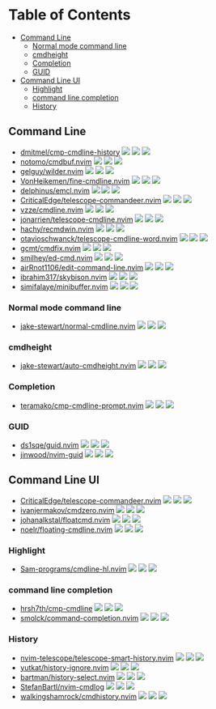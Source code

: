 # Table of Contents

<!-- toc -->

- [Command Line](#command-line)
  - [Normal mode command line](#normal-mode-command-line)
  - [cmdheight](#cmdheight)
  - [Completion](#completion)
  - [GUID](#guid)
- [Command Line UI](#command-line-ui)
  - [Highlight](#highlight)
  - [command line completion](#command-line-completion)
  - [History](#history)

<!-- tocstop -->

## Command Line

- [dmitmel/cmp-cmdline-history](https://github.com/dmitmel/cmp-cmdline-history) ![](https://img.shields.io/github/stars/dmitmel/cmp-cmdline-history) ![](https://img.shields.io/github/last-commit/dmitmel/cmp-cmdline-history) ![](https://img.shields.io/github/commit-activity/y/dmitmel/cmp-cmdline-history)
- [notomo/cmdbuf.nvim](https://github.com/notomo/cmdbuf.nvim) ![](https://img.shields.io/github/stars/notomo/cmdbuf.nvim) ![](https://img.shields.io/github/last-commit/notomo/cmdbuf.nvim) ![](https://img.shields.io/github/commit-activity/y/notomo/cmdbuf.nvim)
- [gelguy/wilder.nvim](https://github.com/gelguy/wilder.nvim) ![](https://img.shields.io/github/stars/gelguy/wilder.nvim) ![](https://img.shields.io/github/last-commit/gelguy/wilder.nvim) ![](https://img.shields.io/github/commit-activity/y/gelguy/wilder.nvim)
- [VonHeikemen/fine-cmdline.nvim](https://github.com/VonHeikemen/fine-cmdline.nvim) ![](https://img.shields.io/github/stars/VonHeikemen/fine-cmdline.nvim) ![](https://img.shields.io/github/last-commit/VonHeikemen/fine-cmdline.nvim) ![](https://img.shields.io/github/commit-activity/y/VonHeikemen/fine-cmdline.nvim)
- [delphinus/emcl.nvim](https://github.com/delphinus/emcl.nvim) ![](https://img.shields.io/github/stars/delphinus/emcl.nvim) ![](https://img.shields.io/github/last-commit/delphinus/emcl.nvim) ![](https://img.shields.io/github/commit-activity/y/delphinus/emcl.nvim)
- [CriticalEdge/telescope-commandeer.nvim](https://github.com/CriticalEdge/telescope-commandeer.nvim) ![](https://img.shields.io/github/stars/CriticalEdge/telescope-commandeer.nvim) ![](https://img.shields.io/github/last-commit/CriticalEdge/telescope-commandeer.nvim) ![](https://img.shields.io/github/commit-activity/y/CriticalEdge/telescope-commandeer.nvim)
- [vzze/cmdline.nvim](https://github.com/vzze/cmdline.nvim) ![](https://img.shields.io/github/stars/vzze/cmdline.nvim) ![](https://img.shields.io/github/last-commit/vzze/cmdline.nvim) ![](https://img.shields.io/github/commit-activity/y/vzze/cmdline.nvim)
- [jonarrien/telescope-cmdline.nvim](https://github.com/jonarrien/telescope-cmdline.nvim) ![](https://img.shields.io/github/stars/jonarrien/telescope-cmdline.nvim) ![](https://img.shields.io/github/last-commit/jonarrien/telescope-cmdline.nvim) ![](https://img.shields.io/github/commit-activity/y/jonarrien/telescope-cmdline.nvim)
- [hachy/recmdwin.nvim](https://github.com/hachy/recmdwin.nvim) ![](https://img.shields.io/github/stars/hachy/recmdwin.nvim) ![](https://img.shields.io/github/last-commit/hachy/recmdwin.nvim) ![](https://img.shields.io/github/commit-activity/y/hachy/recmdwin.nvim)
- [otavioschwanck/telescope-cmdline-word.nvim](https://github.com/otavioschwanck/telescope-cmdline-word.nvim) ![](https://img.shields.io/github/stars/otavioschwanck/telescope-cmdline-word.nvim) ![](https://img.shields.io/github/last-commit/otavioschwanck/telescope-cmdline-word.nvim) ![](https://img.shields.io/github/commit-activity/y/otavioschwanck/telescope-cmdline-word.nvim)
- [gcmt/cmdfix.nvim](https://github.com/gcmt/cmdfix.nvim) ![](https://img.shields.io/github/stars/gcmt/cmdfix.nvim) ![](https://img.shields.io/github/last-commit/gcmt/cmdfix.nvim) ![](https://img.shields.io/github/commit-activity/y/gcmt/cmdfix.nvim)
- [smilhey/ed-cmd.nvim](https://github.com/smilhey/ed-cmd.nvim) ![](https://img.shields.io/github/stars/smilhey/ed-cmd.nvim) ![](https://img.shields.io/github/last-commit/smilhey/ed-cmd.nvim) ![](https://img.shields.io/github/commit-activity/y/smilhey/ed-cmd.nvim)
- [airRnot1106/edit-command-line.nvim](https://github.com/airRnot1106/edit-command-line.nvim) ![](https://img.shields.io/github/stars/airRnot1106/edit-command-line.nvim) ![](https://img.shields.io/github/last-commit/airRnot1106/edit-command-line.nvim) ![](https://img.shields.io/github/commit-activity/y/airRnot1106/edit-command-line.nvim)
- [ibrahim317/skybison.nvim](https://github.com/ibrahim317/skybison.nvim) ![](https://img.shields.io/github/stars/ibrahim317/skybison.nvim) ![](https://img.shields.io/github/last-commit/ibrahim317/skybison.nvim) ![](https://img.shields.io/github/commit-activity/y/ibrahim317/skybison.nvim)
- [simifalaye/minibuffer.nvim](https://github.com/simifalaye/minibuffer.nvim) ![](https://img.shields.io/github/stars/simifalaye/minibuffer.nvim) ![](https://img.shields.io/github/last-commit/simifalaye/minibuffer.nvim) ![](https://img.shields.io/github/commit-activity/y/simifalaye/minibuffer.nvim)

### Normal mode command line

- [jake-stewart/normal-cmdline.nvim](https://github.com/jake-stewart/normal-cmdline.nvim) ![](https://img.shields.io/github/stars/jake-stewart/normal-cmdline.nvim) ![](https://img.shields.io/github/last-commit/jake-stewart/normal-cmdline.nvim) ![](https://img.shields.io/github/commit-activity/y/jake-stewart/normal-cmdline.nvim)

### cmdheight

- [jake-stewart/auto-cmdheight.nvim](https://github.com/jake-stewart/auto-cmdheight.nvim) ![](https://img.shields.io/github/stars/jake-stewart/auto-cmdheight.nvim) ![](https://img.shields.io/github/last-commit/jake-stewart/auto-cmdheight.nvim) ![](https://img.shields.io/github/commit-activity/y/jake-stewart/auto-cmdheight.nvim)

### Completion

- [teramako/cmp-cmdline-prompt.nvim](https://github.com/teramako/cmp-cmdline-prompt.nvim) ![](https://img.shields.io/github/stars/teramako/cmp-cmdline-prompt.nvim) ![](https://img.shields.io/github/last-commit/teramako/cmp-cmdline-prompt.nvim) ![](https://img.shields.io/github/commit-activity/y/teramako/cmp-cmdline-prompt.nvim)

### GUID

- [ds1sqe/guid.nvim](https://github.com/ds1sqe/guid.nvim) ![](https://img.shields.io/github/stars/ds1sqe/guid.nvim) ![](https://img.shields.io/github/last-commit/ds1sqe/guid.nvim) ![](https://img.shields.io/github/commit-activity/y/ds1sqe/guid.nvim)
- [jinwood/nvim-guid](https://github.com/jinwood/nvim-guid) ![](https://img.shields.io/github/stars/jinwood/nvim-guid) ![](https://img.shields.io/github/last-commit/jinwood/nvim-guid) ![](https://img.shields.io/github/commit-activity/y/jinwood/nvim-guid)

## Command Line UI

- [CriticalEdge/telescope-commandeer.nvim](https://github.com/CriticalEdge/telescope-commandeer.nvim) ![](https://img.shields.io/github/stars/CriticalEdge/telescope-commandeer.nvim) ![](https://img.shields.io/github/last-commit/CriticalEdge/telescope-commandeer.nvim) ![](https://img.shields.io/github/commit-activity/y/CriticalEdge/telescope-commandeer.nvim)
- [ivanjermakov/cmdzero.nvim](https://github.com/ivanjermakov/cmdzero.nvim) ![](https://img.shields.io/github/stars/ivanjermakov/cmdzero.nvim) ![](https://img.shields.io/github/last-commit/ivanjermakov/cmdzero.nvim) ![](https://img.shields.io/github/commit-activity/y/ivanjermakov/cmdzero.nvim)
- [johanalkstal/floatcmd.nvim](https://github.com/johanalkstal/floatcmd.nvim) ![](https://img.shields.io/github/stars/johanalkstal/floatcmd.nvim) ![](https://img.shields.io/github/last-commit/johanalkstal/floatcmd.nvim) ![](https://img.shields.io/github/commit-activity/y/johanalkstal/floatcmd.nvim)
- [noelr/floating-cmdline.nvim](https://github.com/noelr/floating-cmdline.nvim) ![](https://img.shields.io/github/stars/noelr/floating-cmdline.nvim) ![](https://img.shields.io/github/last-commit/noelr/floating-cmdline.nvim) ![](https://img.shields.io/github/commit-activity/y/noelr/floating-cmdline.nvim)

### Highlight

- [Sam-programs/cmdline-hl.nvim](https://github.com/Sam-programs/cmdline-hl.nvim) ![](https://img.shields.io/github/stars/Sam-programs/cmdline-hl.nvim) ![](https://img.shields.io/github/last-commit/Sam-programs/cmdline-hl.nvim) ![](https://img.shields.io/github/commit-activity/y/Sam-programs/cmdline-hl.nvim)

### command line completion

- [hrsh7th/cmp-cmdline](https://github.com/hrsh7th/cmp-cmdline) ![](https://img.shields.io/github/stars/hrsh7th/cmp-cmdline) ![](https://img.shields.io/github/last-commit/hrsh7th/cmp-cmdline) ![](https://img.shields.io/github/commit-activity/y/hrsh7th/cmp-cmdline)
- [smolck/command-completion.nvim](https://github.com/smolck/command-completion.nvim) ![](https://img.shields.io/github/stars/smolck/command-completion.nvim) ![](https://img.shields.io/github/last-commit/smolck/command-completion.nvim) ![](https://img.shields.io/github/commit-activity/y/smolck/command-completion.nvim)

### History

- [nvim-telescope/telescope-smart-history.nvim](https://github.com/nvim-telescope/telescope-smart-history.nvim) ![](https://img.shields.io/github/stars/nvim-telescope/telescope-smart-history.nvim) ![](https://img.shields.io/github/last-commit/nvim-telescope/telescope-smart-history.nvim) ![](https://img.shields.io/github/commit-activity/y/nvim-telescope/telescope-smart-history.nvim)
- [yutkat/history-ignore.nvim](https://github.com/yutkat/history-ignore.nvim) ![](https://img.shields.io/github/stars/yutkat/history-ignore.nvim) ![](https://img.shields.io/github/last-commit/yutkat/history-ignore.nvim) ![](https://img.shields.io/github/commit-activity/y/yutkat/history-ignore.nvim)
- [bartman/history-select.nvim](https://github.com/bartman/history-select.nvim) ![](https://img.shields.io/github/stars/bartman/history-select.nvim) ![](https://img.shields.io/github/last-commit/bartman/history-select.nvim) ![](https://img.shields.io/github/commit-activity/y/bartman/history-select.nvim)
- [StefanBartl/nvim-cmdlog](https://github.com/StefanBartl/nvim-cmdlog) ![](https://img.shields.io/github/stars/StefanBartl/nvim-cmdlog) ![](https://img.shields.io/github/last-commit/StefanBartl/nvim-cmdlog) ![](https://img.shields.io/github/commit-activity/y/StefanBartl/nvim-cmdlog)
- [walkingshamrock/cmdhistory.nvim](https://github.com/walkingshamrock/cmdhistory.nvim) ![](https://img.shields.io/github/stars/walkingshamrock/cmdhistory.nvim) ![](https://img.shields.io/github/last-commit/walkingshamrock/cmdhistory.nvim) ![](https://img.shields.io/github/commit-activity/y/walkingshamrock/cmdhistory.nvim)
